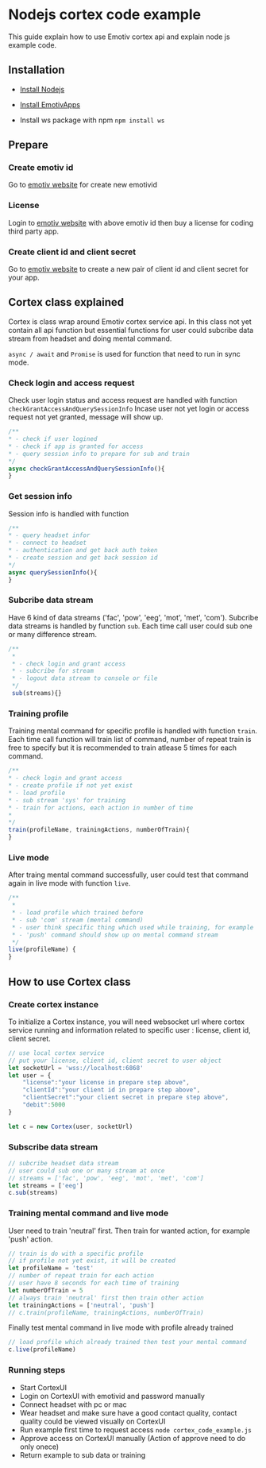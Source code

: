 # Nodejs cortex code example
This guide explain how to use Emotiv cortex api and explain node js example code.

## Installation
* [Install Nodejs](https://nodejs.org/en/)

* [Install EmotivApps](https://emotiv.com)

* Install ws package with npm ```npm install ws```

## Prepare
### Create emotiv id
Go to [emotiv website](https://emotiv.com) for create new emotivid

### License
Login to [emotiv website](https://emotiv.com) with above emotiv id then buy a license for coding third party app.

### Create client id and client secret
Go to [emotiv website](https://emotiv.com) to create a new pair of client id and client secret for your app.


## Cortex class explained
Cortex is class wrap around Emotiv cortex service api. In this class not yet contain all api function but essential functions for user could subcribe data stream from headset and doing mental command.

```async / await``` and ```Promise``` is used for function that need to run in sync mode.

### Check login and access request
Check user login status and access request are handled with function ```checkGrantAccessAndQuerySessionInfo```
Incase user not yet login or access request not yet granted, message will show up.

```javascript
/**
* - check if user logined
* - check if app is granted for access
* - query session info to prepare for sub and train
*/
async checkGrantAccessAndQuerySessionInfo(){
}
```

### Get session info
Session info is handled with function
```javascript
/**
* - query headset infor
* - connect to headset
* - authentication and get back auth token
* - create session and get back session id
*/
async querySessionInfo(){
}
```

### Subcribe data stream
Have 6 kind of data streams ('fac', 'pow', 'eeg', 'mot', 'met', 'com'). Subcribe data streams is handled by function ```sub```. Each time call user could sub one or many difference stream.
```javascript
/**
 * 
 * - check login and grant access
 * - subcribe for stream
 * - logout data stream to console or file
 */
 sub(streams){}
```

### Training profile
Training mental command for specific profile is handled with function ```train```.
Each time call function will train list of command, number of repeat train is free to specify but it is recommended to train atlease 5 times for each command.

```javascript
/**
* - check login and grant access
* - create profile if not yet exist
* - load profile
* - sub stream 'sys' for training
* - train for actions, each action in number of time
* 
*/
train(profileName, trainingActions, numberOfTrain){
}
```


### Live mode
After traing mental command successfully, user could test that command again in live mode with function ```live```.
```javascript
/**
 * 
 * - load profile which trained before
 * - sub 'com' stream (mental command)
 * - user think specific thing which used while training, for example 'push' action
 * - 'push' command should show up on mental command stream
 */
live(profileName) {
}
```

## How to use Cortex class

### Create cortex instance
To initialize a Cortex instance, you will need websocket url where cortex service running and information related to specific user : license, client id, client secret.

```javascript
// use local cortex service
// put your license, client id, client secret to user object
let socketUrl = 'wss://localhost:6868'
let user = {
    "license":"your license in prepare step above",
    "clientId":"your client id in prepare step above",
    "clientSecret":"your client secret in prepare step above",
    "debit":5000
}

let c = new Cortex(user, socketUrl)
```

### Subscribe data stream
```javascript
// subcribe headset data stream
// user could sub one or many stream at once
// streams = ['fac', 'pow', 'eeg', 'mot', 'met', 'com']
let streams = ['eeg']
c.sub(streams)
```

### Training mental command and live mode
User need to train 'neutral' first. Then train for wanted action, for example 'push' action.
```javascript
// train is do with a specific profile
// if profile not yet exist, it will be created
let profileName = 'test'
// number of repeat train for each action
// user have 8 seconds for each time of training
let numberOfTrain = 5
// always train 'neutral' first then train other action
let trainingActions = ['neutral', 'push']
// c.train(profileName, trainingActions, numberOfTrain)
```

Finally test mental command in live mode with profile already trained
``` javascript
// load profile which already trained then test your mental command
c.live(profileName)
```

### Running steps

* Start CortexUI
* Login on CortexUI with emotivid and password manually
* Connect headset with pc or mac
* Wear headset and make sure have a good contact quality, contact quality could be viewed visually on CortexUI
* Run example first time to request access ```node cortex_code_example.js```
* Approve access on CortexUI manually (Action of approve need to do only onece)
* Return example to sub data or training
